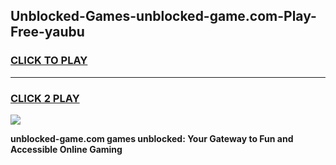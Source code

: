 
## Unblocked-Games-unblocked-game.com-Play-Free-yaubu
<h3>
<a href="https://premium76.site?title=unblocked-game.com&ref=18A1">CLICK TO PLAY</a></h3>
<hr>

<h3>
<a href="https://premium76.site?title=unblocked-game.com&ref=18A1">CLICK 2 PLAY</a>
  
</h3>

<a href="https://premium76.site?title=unblocked-game.com&ref=18A1"><img src="https://clearcache.store/games.png"></a>


**unblocked-game.com games unblocked: Your Gateway to Fun and Accessible Online Gaming**
